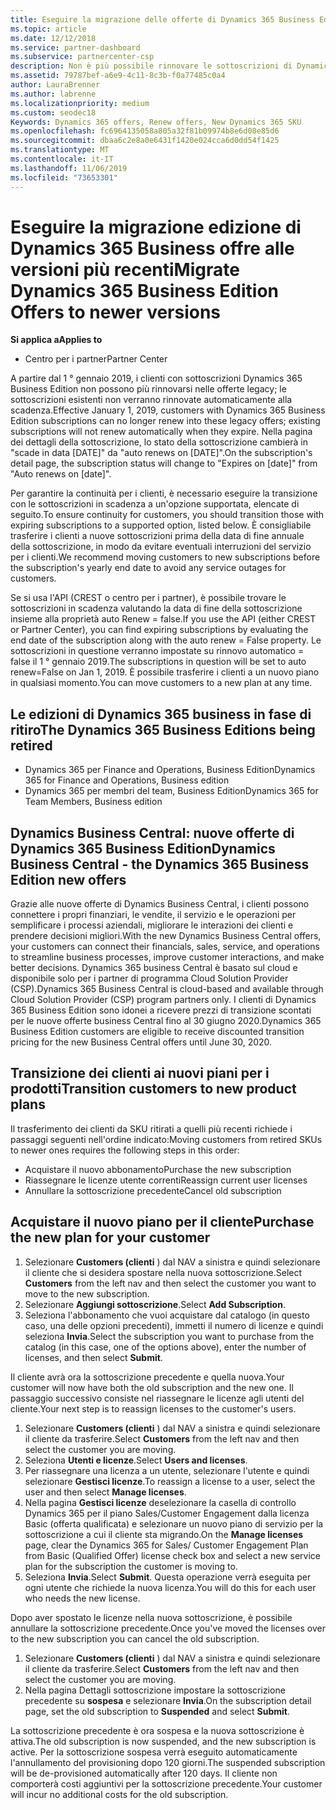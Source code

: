```yaml
---
title: Eseguire la migrazione delle offerte di Dynamics 365 Business Edition alle versioni più recenti | Centro per i partner
ms.topic: article
ms.date: 12/12/2018
ms.service: partner-dashboard
ms.subservice: partnercenter-csp
description: Non è più possibile rinnovare le sottoscrizioni di Dynamics 365 Business Edition.
ms.assetid: 79787bef-a6e9-4c11-8c3b-f0a77485c0a4
author: LauraBrenner
ms.author: labrenne
ms.localizationpriority: medium
ms.custom: seodec18
Keywords: Dynamics 365 offers, Renew offers, New Dynamics 365 SKU
ms.openlocfilehash: fc6964135058a805a32f81b09974b8e6d08e85d6
ms.sourcegitcommit: dbaa6c2e8a0e6431f1420e024cca6d0dd54f1425
ms.translationtype: MT
ms.contentlocale: it-IT
ms.lasthandoff: 11/06/2019
ms.locfileid: "73653301"
---
```

# <a name="migrate-dynamics-365-business-edition-offers-to-newer-versions"></a><span data-ttu-id="8500b-104">Eseguire la migrazione edizione di Dynamics 365 Business offre alle versioni più recenti</span><span class="sxs-lookup"><span data-stu-id="8500b-104">Migrate Dynamics 365 Business Edition Offers to newer versions</span></span> 

<span data-ttu-id="8500b-105">**Si applica a**</span><span class="sxs-lookup"><span data-stu-id="8500b-105">**Applies to**</span></span>

- <span data-ttu-id="8500b-106">Centro per i partner</span><span class="sxs-lookup"><span data-stu-id="8500b-106">Partner Center</span></span>

<span data-ttu-id="8500b-107">A partire dal 1 ° gennaio 2019, i clienti con sottoscrizioni Dynamics 365 Business Edition non possono più rinnovarsi nelle offerte legacy; le sottoscrizioni esistenti non verranno rinnovate automaticamente alla scadenza.</span><span class="sxs-lookup"><span data-stu-id="8500b-107">Effective January 1, 2019, customers with Dynamics 365 Business Edition subscriptions can no longer renew into these legacy offers; existing subscriptions will not renew automatically when they expire.</span></span> <span data-ttu-id="8500b-108">Nella pagina dei dettagli della sottoscrizione, lo stato della sottoscrizione cambierà in "scade in data [DATE]" da "auto renews on [DATE]".</span><span class="sxs-lookup"><span data-stu-id="8500b-108">On the subscription's detail page, the subscription status will change to "Expires on [date]" from "Auto renews on [date]".</span></span>

<span data-ttu-id="8500b-109">Per garantire la continuità per i clienti, è necessario eseguire la transizione con le sottoscrizioni in scadenza a un'opzione supportata, elencate di seguito.</span><span class="sxs-lookup"><span data-stu-id="8500b-109">To ensure continuity for customers, you should transition those with expiring subscriptions to a supported option, listed below.</span></span> <span data-ttu-id="8500b-110">È consigliabile trasferire i clienti a nuove sottoscrizioni prima della data di fine annuale della sottoscrizione, in modo da evitare eventuali interruzioni del servizio per i clienti.</span><span class="sxs-lookup"><span data-stu-id="8500b-110">We recommend moving customers to new subscriptions before the subscription's yearly end date to avoid any service outages for customers.</span></span>

<span data-ttu-id="8500b-111">Se si usa l'API (CREST o centro per i partner), è possibile trovare le sottoscrizioni in scadenza valutando la data di fine della sottoscrizione insieme alla proprietà auto Renew = false.</span><span class="sxs-lookup"><span data-stu-id="8500b-111">If you use the API (either CREST or Partner Center), you can find expiring subscriptions by evaluating the end date of the subscription along with the auto renew = False property.</span></span> <span data-ttu-id="8500b-112">Le sottoscrizioni in questione verranno impostate su rinnovo automatico = false il 1 ° gennaio 2019.</span><span class="sxs-lookup"><span data-stu-id="8500b-112">The subscriptions in question will be set to auto renew=False on Jan 1, 2019.</span></span> <span data-ttu-id="8500b-113">È possibile trasferire i clienti a un nuovo piano in qualsiasi momento.</span><span class="sxs-lookup"><span data-stu-id="8500b-113">You can move customers to a new plan at any time.</span></span> 

## <a name="the-dynamics-365-business-editions-being-retired"></a><span data-ttu-id="8500b-114">Le edizioni di Dynamics 365 business in fase di ritiro</span><span class="sxs-lookup"><span data-stu-id="8500b-114">The Dynamics 365 Business Editions being retired</span></span>

- <span data-ttu-id="8500b-115">Dynamics 365 per Finance and Operations, Business Edition</span><span class="sxs-lookup"><span data-stu-id="8500b-115">Dynamics 365 for Finance and Operations, Business edition</span></span>
- <span data-ttu-id="8500b-116">Dynamics 365 per membri del team, Business Edition</span><span class="sxs-lookup"><span data-stu-id="8500b-116">Dynamics 365 for Team Members, Business edition</span></span>

## <a name="dynamics-business-central---the-dynamics-365-business-edition-new-offers"></a><span data-ttu-id="8500b-117">Dynamics Business Central: nuove offerte di Dynamics 365 Business Edition</span><span class="sxs-lookup"><span data-stu-id="8500b-117">Dynamics Business Central - the Dynamics 365 Business Edition new offers</span></span>

<span data-ttu-id="8500b-118">Grazie alle nuove offerte di Dynamics Business Central, i clienti possono connettere i propri finanziari, le vendite, il servizio e le operazioni per semplificare i processi aziendali, migliorare le interazioni dei clienti e prendere decisioni migliori.</span><span class="sxs-lookup"><span data-stu-id="8500b-118">With the new Dynamics Business Central offers, your customers can connect their financials, sales, service, and operations to streamline business processes, improve customer interactions, and make better decisions.</span></span> <span data-ttu-id="8500b-119">Dynamics 365 business Central è basato sul cloud e disponibile solo per i partner di programma Cloud Solution Provider (CSP).</span><span class="sxs-lookup"><span data-stu-id="8500b-119">Dynamics 365 Business Central is cloud-based and available through Cloud Solution Provider (CSP) program partners only.</span></span>
<span data-ttu-id="8500b-120">I clienti di Dynamics 365 Business Edition sono idonei a ricevere prezzi di transizione scontati per le nuove offerte business Central fino al 30 giugno 2020.</span><span class="sxs-lookup"><span data-stu-id="8500b-120">Dynamics 365 Business Edition customers are eligible to receive discounted transition pricing for the new Business Central offers until June 30, 2020.</span></span>

## <a name="transition-customers-to-new-product-plans"></a><span data-ttu-id="8500b-121">Transizione dei clienti ai nuovi piani per i prodotti</span><span class="sxs-lookup"><span data-stu-id="8500b-121">Transition customers to new product plans</span></span>

 <span data-ttu-id="8500b-122">Il trasferimento dei clienti da SKU ritirati a quelli più recenti richiede i passaggi seguenti nell'ordine indicato:</span><span class="sxs-lookup"><span data-stu-id="8500b-122">Moving customers from retired SKUs to newer ones requires the following steps in this order:</span></span>

- <span data-ttu-id="8500b-123">Acquistare il nuovo abbonamento</span><span class="sxs-lookup"><span data-stu-id="8500b-123">Purchase the new subscription</span></span>
- <span data-ttu-id="8500b-124">Riassegnare le licenze utente correnti</span><span class="sxs-lookup"><span data-stu-id="8500b-124">Reassign current user licenses</span></span>
- <span data-ttu-id="8500b-125">Annullare la sottoscrizione precedente</span><span class="sxs-lookup"><span data-stu-id="8500b-125">Cancel old subscription</span></span>

## <a name="purchase-the-new-plan-for-your-customer"></a><span data-ttu-id="8500b-126">Acquistare il nuovo piano per il cliente</span><span class="sxs-lookup"><span data-stu-id="8500b-126">Purchase the new plan for your customer</span></span>

1. <span data-ttu-id="8500b-127">Selezionare **Customers (clienti** ) dal NAV a sinistra e quindi selezionare il cliente che si desidera spostare nella nuova sottoscrizione.</span><span class="sxs-lookup"><span data-stu-id="8500b-127">Select **Customers** from the left nav and then select the customer you want to move to the new subscription.</span></span>
2. <span data-ttu-id="8500b-128">Selezionare **Aggiungi sottoscrizione**.</span><span class="sxs-lookup"><span data-stu-id="8500b-128">Select **Add Subscription**.</span></span>
3. <span data-ttu-id="8500b-129">Seleziona l'abbonamento che vuoi acquistare dal catalogo (in questo caso, una delle opzioni precedenti), immetti il numero di licenze e quindi seleziona **Invia**.</span><span class="sxs-lookup"><span data-stu-id="8500b-129">Select the subscription you want to purchase from the catalog (in this case, one of the options above), enter the number of licenses, and then select **Submit**.</span></span> 

<span data-ttu-id="8500b-130">Il cliente avrà ora la sottoscrizione precedente e quella nuova.</span><span class="sxs-lookup"><span data-stu-id="8500b-130">Your customer will now have both the old subscription and the new one.</span></span> <span data-ttu-id="8500b-131">Il passaggio successivo consiste nel riassegnare le licenze agli utenti del cliente.</span><span class="sxs-lookup"><span data-stu-id="8500b-131">Your next step is to reassign licenses to the customer's users.</span></span>

1. <span data-ttu-id="8500b-132">Selezionare **Customers (clienti** ) dal NAV a sinistra e quindi selezionare il cliente da trasferire.</span><span class="sxs-lookup"><span data-stu-id="8500b-132">Select **Customers** from the left nav and then select the customer you are moving.</span></span>
2. <span data-ttu-id="8500b-133">Seleziona **Utenti e licenze**.</span><span class="sxs-lookup"><span data-stu-id="8500b-133">Select **Users and licenses**.</span></span>
3. <span data-ttu-id="8500b-134">Per riassegnare una licenza a un utente, selezionare l'utente e quindi selezionare **Gestisci licenze**.</span><span class="sxs-lookup"><span data-stu-id="8500b-134">To reassign a license to a user, select the user and then select **Manage licenses**.</span></span> 
4. <span data-ttu-id="8500b-135">Nella pagina **Gestisci licenze** deselezionare la casella di controllo Dynamics 365 per il piano Sales/Customer Engagement dalla licenza Basic (offerta qualificata) e selezionare un nuovo piano di servizio per la sottoscrizione a cui il cliente sta migrando.</span><span class="sxs-lookup"><span data-stu-id="8500b-135">On the **Manage licenses** page, clear the Dynamics 365 for Sales/ Customer Engagement Plan from Basic (Qualified Offer) license check box and select a new service plan for the subscription the customer is moving to.</span></span> 
5. <span data-ttu-id="8500b-136">Seleziona **Invia**.</span><span class="sxs-lookup"><span data-stu-id="8500b-136">Select **Submit**.</span></span> <span data-ttu-id="8500b-137">Questa operazione verrà eseguita per ogni utente che richiede la nuova licenza.</span><span class="sxs-lookup"><span data-stu-id="8500b-137">You will do this for each user who needs the new license.</span></span> 

<span data-ttu-id="8500b-138">Dopo aver spostato le licenze nella nuova sottoscrizione, è possibile annullare la sottoscrizione precedente.</span><span class="sxs-lookup"><span data-stu-id="8500b-138">Once you've moved the licenses over to the new subscription you can cancel the old subscription.</span></span> 

1. <span data-ttu-id="8500b-139">Selezionare **Customers (clienti** ) dal NAV a sinistra e quindi selezionare il cliente da trasferire.</span><span class="sxs-lookup"><span data-stu-id="8500b-139">Select **Customers** from the left nav and then select the customer you are moving.</span></span>
2. <span data-ttu-id="8500b-140">Nella pagina Dettagli sottoscrizione impostare la sottoscrizione precedente su **sospesa** e selezionare **Invia**.</span><span class="sxs-lookup"><span data-stu-id="8500b-140">On the subscription detail page, set the old subscription to **Suspended** and select **Submit**.</span></span>

<span data-ttu-id="8500b-141">La sottoscrizione precedente è ora sospesa e la nuova sottoscrizione è attiva.</span><span class="sxs-lookup"><span data-stu-id="8500b-141">The old subscription is now suspended, and the new subscription is active.</span></span> <span data-ttu-id="8500b-142">Per la sottoscrizione sospesa verrà eseguito automaticamente l'annullamento del provisioning dopo 120 giorni.</span><span class="sxs-lookup"><span data-stu-id="8500b-142">The suspended subscription will be de-provisioned automatically after 120 days.</span></span> <span data-ttu-id="8500b-143">Il cliente non comporterà costi aggiuntivi per la sottoscrizione precedente.</span><span class="sxs-lookup"><span data-stu-id="8500b-143">Your customer will incur no additional costs for the old subscription.</span></span>